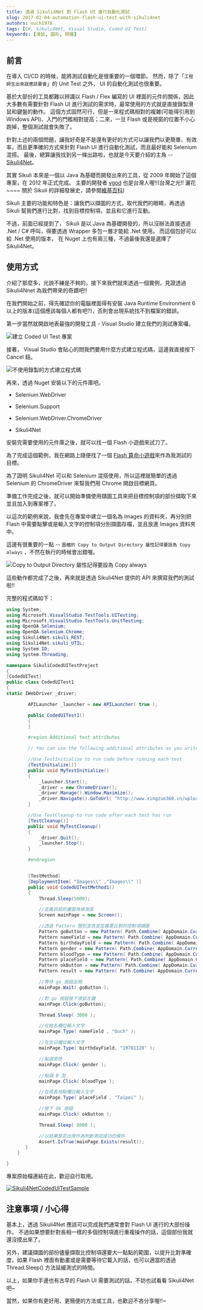 ```yaml
---
title: 透過 Sikuli4Net 對 Flash UI 進行自動化測試
slug: 2017-02-04-automation-flash-ui-test-with-sikuli4net
autohrs: ouch1978
tags: [C#, Sikuli4Net, Visual Studio, Coded UI Test]
keywords: [滑鼠, 圖形, 辨識]
---
```


## 前言

在導入 CI/CD 的時候，能將測試自動化是很重要的一個環節。 然而，除了「`工程師生出來就應該要會`」的 Unit Test 之外， UI 的自動化測試也很重要。

基於大部份的工具都難以辨識以 Flash / Flex 編寫的 UI 裡面的元件的關係，因此大多數有需要針對 Flash UI 進行測試的需求時，最常使用的方式就是直接錄製滑鼠和鍵盤的動作。 這個方式固然可行，但是一來程式碼相對的複雜(可能得引用到 Windows API)、入門的門檻相對提高；二來，一旦 Flash 或是視窗的位置不小心跑掉，整個測試就會失敗了。

[sikuli4net]: https://www.nuget.org/packages/Sikuli4Net "Sikuli4Net - Call Sikuli from your .NET project"

針對上述的兩個問題，讓我好奇是不是還有更好的方式可以讓我們以更簡單、有效率，而且更準確的方式來針對 Flash UI 進行自動化測試，而且最好能和 Selenium 混搭。 最後，總算讓我找到另一條出路啦，也就是今天要介紹的主角 -- [Sikuli4Net][sikuli4net]。

<!--truncate-->

[vgod]: http://blog.vgod.tw/2010/01/30/sikuli/ "vgod"
[sikuli-wiki]: https://en.wikipedia.org/wiki/Sikuli "Sikuli - Wiki"

其實 Sikuli 本來是一個以 Java 為基礎而開發出來的工具，從 2009 年開始了這個專案，在 2012 年正式完成。 主要的開發者 [vgod][vgod] 也是台灣人喔!!(台灣之光!! 灑花~~~~ 關於 Sikuli 的詳細發展史，請參閱[維基百科][sikuli-wiki])

Sikuli 主要的功能和特色是：讓我們以擷圖的方式，取代我們的眼睛，再透過 Sikuli 幫我們進行比對，找到目標控制項，並且和它進行互動。

不過，前面已經提到了， Sikuli 是以 Java 為基礎開發的，所以沒辦法直接透過 .Net / C# 呼叫，得要透過 Wrapper 多包一層才能給 .Net 使用。 而這個包好可以給 .Net 使用的版本， 在 Nuget 上也有兩三種，不過最後我還是選擇了 Sikuli4Net。

## 使用方式

介紹了那麼多，光說不練是不夠的，接下來我們就來透過一個實例，見證透過 Sikuli4Nnet 為我們帶來的奇蹟吧!!

在我們開始之前，得先確認你的電腦裡面得有安裝 Java Runtime Environment 6 以上的版本(這個應該每個人都有吧?)，否則會出現系統找不到檔案的錯誤。

第一步當然就開啟地表最強的開發工具 - Visual Studio 建立我們的測試專案囉。

![建立 Coded UI Test 專案](01-create-coded-ui-test-project.png "建立 Coded UI Test 專案")

接著， Visual Studio 會貼心的問我們要用什麼方式建立程式碼，這邊我直接按下 Cancel 鈕。

![不使用錄製的方式建立程式碼](02-click-cancel-to-bypass-ui-recording.png "不使用錄製的方式建立程式碼")

再來，透過 Nuget 安裝以下的元件庫吧。

- Selenium.WebDriver

- Selenium.Support

- Selenium.WebDriver.ChromeDriver

- Sikuli4Net

安裝完需要使用的元件庫之後，就可以找一個 Flash 小遊戲來試刀了。

[flash 算命小遊戲]: https://en.wikipedia.org/wiki/Sikuli "Flash 算命小遊戲"

為了完成這個範例，我在網路上隨便找了一個 [Flash 算命小遊戲][flash 算命小遊戲]來作為我測試的目標。

為了證明 Sikuli4Net 可以和 Selenium 混搭使用，所以這裡就簡單的透過 Selenium 的 ChromeDriver 來幫我們用 Chrome 開啟目標網頁。

準備工作完成之後，就可以開始準備使用擷圖工具來把目標控制項的部份擷取下來並且加入到專案裡了。

以這次的範例來說，我會先在專案中建立一個名為 Images 的資料夾，再分別把 Flash 中需要點擊或是輸入文字的控制項分別擷圖存檔，並且放進 Images 資料夾中。

這邊有很重要的一點 -- `圖檔的 Copy to Output Directory 屬性記得要設為 Copy always` ，不然在執行的時候會出錯喔。

![Copy to Output Directory 屬性記得要設為 Copy always](03-prepare-screenshot-for-components.png "Copy to Output Directory 屬性記得要設為 Copy always")

這些動作都完成了之後，再來就是透過 Sikuli4Net 提供的 API 來撰寫我們的測試啦!!

完整的程式碼如下：

```csharp title="CodedUITest1.cs"
using System;
using Microsoft.VisualStudio.TestTools.UITesting;
using Microsoft.VisualStudio.TestTools.UnitTesting;
using OpenQA.Selenium;
using OpenQA.Selenium.Chrome;
using Sikuli4Net.sikuli_REST;
using Sikuli4Net.sikuli_UTIL;
using System.IO;
using System.Threading;

namespace SikuliCodedUITestProject
{
[CodedUITest]
public class CodedUITest1
{
static IWebDriver _driver;

        APILauncher _launcher = new APILauncher( true );

        public CodedUITest1()
        {
        }

        #region Additional test attributes

        // You can use the following additional attributes as you write your tests:

        //Use TestInitialize to run code before running each test
        [TestInitialize()]
        public void MyTestInitialize()
        {
            _launcher.Start();
            _driver = new ChromeDriver();
            _driver.Manage().Window.Maximize();
            _driver.Navigate().GoToUrl( "http://www.xingzuo360.cn/uploads/media/121030/1-1210300F426.swf" );
        }

        //Use TestCleanup to run code after each test has run
        [TestCleanup()]
        public void MyTestCleanup()
        {
            _driver.Quit();
            _launcher.Stop();
        }

        #endregion


        [TestMethod]
        [DeploymentItem( "Images\\" ,"Images\\" )]
        public void CodedUITestMethod1()
        {
            Thread.Sleep(5000);

            //定義目前的畫面為偵測區
            Screen mainPage = new Screen();

            //透過 Pattern 類別宣告並定義要比對的控制項擷圖
            Pattern goButton = new Pattern( Path.Combine( AppDomain.CurrentDomain.BaseDirectory + @"\Images\Go.png" ) );
            Pattern nameField = new Pattern( Path.Combine( AppDomain.CurrentDomain.BaseDirectory + @"\Images\Name.png" ) );
            Pattern birthdayField = new Pattern( Path.Combine( AppDomain.CurrentDomain.BaseDirectory + @"\Images\Birthday.png" ) );
            Pattern gender = new Pattern( Path.Combine( AppDomain.CurrentDomain.BaseDirectory + @"\Images\Gender.png" ) );
            Pattern bloodType = new Pattern( Path.Combine( AppDomain.CurrentDomain.BaseDirectory + @"\Images\BloodType.png" ) );
            Pattern placeField = new Pattern( Path.Combine( AppDomain.CurrentDomain.BaseDirectory + @"\Images\PlaceGrownUp.png" ) );
            Pattern okButton = new Pattern( Path.Combine( AppDomain.CurrentDomain.BaseDirectory + @"\Images\OkButton.png" ) );
            Pattern result = new Pattern( Path.Combine( AppDomain.CurrentDomain.BaseDirectory + @"\Images\Result.png" ) );

            //等待 go 按鈕出現
            mainPage.Wait( goButton );

            //對 go 按鈕按下滑鼠左鍵
            mainPage.Click(goButton);

            Thread.Sleep( 3000 );

            //在姓名欄位輸入文字
            mainPage.Type( nameField , "Ouch" );

            //在生日欄位輸入文字
            mainPage.Type( birthdayField, "19781128" );

            //點選男性
            mainPage.Click( gender );

            //點選 B 型
            mainPage.Click( bloodType );

            //在成長地點欄位輸入文字
            mainPage.Type( placeField , "Taipei" );

            //按下 Ok 按鈕
            mainPage.Click( okButton );

            Thread.Sleep( 8000 );

            //以結果是否出現作為判斷測試成功的條件
            Assert.IsTrue(mainPage.Exists(result));
       }
    }

}
```

專案原始檔連結在此，歡迎自行取用。

[![Sikuli4NetCodedUITestSample](/img/source-code.png)](https://github.com/Ouch1978/Sikuli4NetCodedUITestSample/)

## 注意事項 / 小心得

基本上，透過 Sikuli4Net 應該可以完成我們通常會對 Flash UI 進行的大部份操作。 不過如果想要針對長相一樣的多個控制項進行重複操作的話，這個部份我就還沒摸出來了。

另外，建議擷圖的部份儘量擷取比控制項還要大一點點的範圍，以提升比對準確度，如果 Flash 裡面有動畫或是需要等待它載入的話，也可以適當的透過 Thread.Sleep() 方法延緩測式的時間。

以上，如果你手邊也有古早的 Flash UI 需要測試的話，不妨也試看看 Sikuli4Net 吧~

當然，如果你有更好用、更簡便的方法或工具，也歡迎不吝分享喔!!~
